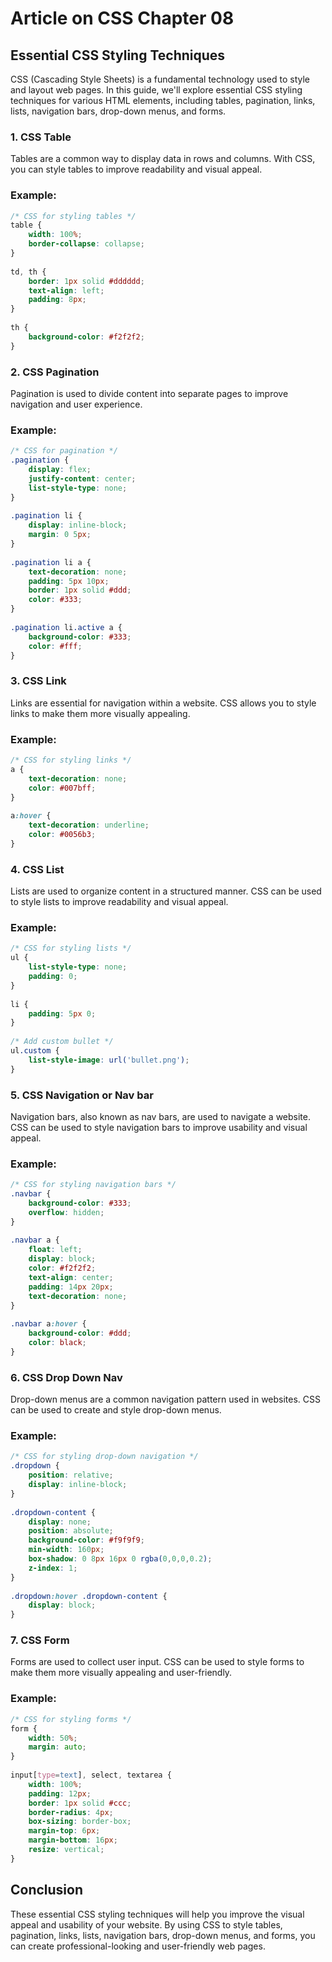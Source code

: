 # Article on CSS Chapter 08
## Essential CSS Styling Techniques

CSS (Cascading Style Sheets) is a fundamental technology used to style and layout web pages. In this guide, we'll explore essential CSS styling techniques for various HTML elements, including tables, pagination, links, lists, navigation bars, drop-down menus, and forms.

### 1. CSS Table
Tables are a common way to display data in rows and columns. With CSS, you can style tables to improve readability and visual appeal.

### Example:

```css
/* CSS for styling tables */
table {
    width: 100%;
    border-collapse: collapse;
}
 
td, th {
    border: 1px solid #dddddd;
    text-align: left;
    padding: 8px;
}
 
th {
    background-color: #f2f2f2;
}
```

### 2. CSS Pagination
Pagination is used to divide content into separate pages to improve navigation and user experience.

### Example:

```css
/* CSS for pagination */
.pagination {
    display: flex;
    justify-content: center;
    list-style-type: none;
}
 
.pagination li {
    display: inline-block;
    margin: 0 5px;
}
 
.pagination li a {
    text-decoration: none;
    padding: 5px 10px;
    border: 1px solid #ddd;
    color: #333;
}
 
.pagination li.active a {
    background-color: #333;
    color: #fff;
}
```

### 3. CSS Link
Links are essential for navigation within a website. CSS allows you to style links to make them more visually appealing.

### Example:

```css
/* CSS for styling links */
a {
    text-decoration: none;
    color: #007bff;
}
 
a:hover {
    text-decoration: underline;
    color: #0056b3;
}
```

### 4. CSS List
Lists are used to organize content in a structured manner. CSS can be used to style lists to improve readability and visual appeal.

### Example:

```css
/* CSS for styling lists */
ul {
    list-style-type: none;
    padding: 0;
}
 
li {
    padding: 5px 0;
}
 
/* Add custom bullet */
ul.custom {
    list-style-image: url('bullet.png');
}
```

### 5. CSS Navigation or Nav bar
Navigation bars, also known as nav bars, are used to navigate a website. CSS can be used to style navigation bars to improve usability and visual appeal.

### Example:

```css
/* CSS for styling navigation bars */
.navbar {
    background-color: #333;
    overflow: hidden;
}
 
.navbar a {
    float: left;
    display: block;
    color: #f2f2f2;
    text-align: center;
    padding: 14px 20px;
    text-decoration: none;
}
 
.navbar a:hover {
    background-color: #ddd;
    color: black;
}
```

### 6. CSS Drop Down Nav
Drop-down menus are a common navigation pattern used in websites. CSS can be used to create and style drop-down menus.

### Example:

```css
/* CSS for styling drop-down navigation */
.dropdown {
    position: relative;
    display: inline-block;
}
 
.dropdown-content {
    display: none;
    position: absolute;
    background-color: #f9f9f9;
    min-width: 160px;
    box-shadow: 0 8px 16px 0 rgba(0,0,0,0.2);
    z-index: 1;
}
 
.dropdown:hover .dropdown-content {
    display: block;
}
```

### 7. CSS Form
Forms are used to collect user input. CSS can be used to style forms to make them more visually appealing and user-friendly.

### Example:

```css
/* CSS for styling forms */
form {
    width: 50%;
    margin: auto;
}
 
input[type=text], select, textarea {
    width: 100%;
    padding: 12px;
    border: 1px solid #ccc;
    border-radius: 4px;
    box-sizing: border-box;
    margin-top: 6px;
    margin-bottom: 16px;
    resize: vertical;
}
```

## Conclusion
These essential CSS styling techniques will help you improve the visual appeal and usability of your website. By using CSS to style tables, pagination, links, lists, navigation bars, drop-down menus, and forms, you can create professional-looking and user-friendly web pages.